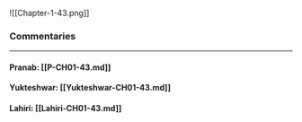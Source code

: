 ![[Chapter-1-43.png]]

### Commentaries

---

#### Pranab: [[P-CH01-43.md]]

#### Yukteshwar: [[Yukteshwar-CH01-43.md]]

#### Lahiri: [[Lahiri-CH01-43.md]]
